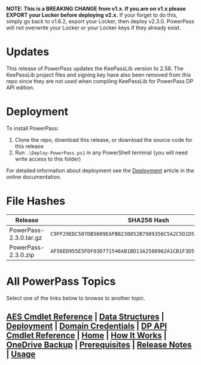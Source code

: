 **NOTE: This is a BREAKING CHANGE from v1.x. If you are on v1.x please EXPORT your Locker before deploying v2.x.** If your forget to do this, simply go back to v1.6.2, export your Locker, then deploy v2.3.0. PowerPass will not overwrite your Locker or your Locker keys if they already exist.
# Updates
This release of PowerPass updates the KeePassLib version to 2.58. The KeePassLib project files and signing key have also been removed from this repo since they are not used when compiling KeePassLib for PowerPass DP API edition.
# Deployment
To install PowerPass:
1. Clone the repo, download this release, or download the source code for this release
2. Run `.\Deploy-PowerPass.ps1` in any PowerShell terminal (you will need write access to this folder)

For detailed information about deployment see the [Deployment](https://chopinrlz.github.io/powerpass/deployment) article in the online documentation.
# File Hashes
| Release                 | SHA256 Hash                                                        |
| ----------------------- | ------------------------------------------------------------------ |
| PowerPass-2.3.0.tar.gz  | `C9FF29EDC507DB5009EAFB0230852B7989356C5A2C5D1D55D658375D08042D56` |
| PowerPass-2.3.0.zip     | `AF56ED955E5FDF03D771546AB1BD13A2580962A1CB1F3D5E071970CF08DAE4AC` |

# All PowerPass Topics
Select one of the links below to browse to another topic.
## [AES Cmdlet Reference](https://chopinrlz.github.io/powerpass/aes-cmdlet-ref) | [Data Structures](https://chopinrlz.github.io/powerpass/data-structures) | [Deployment](https://chopinrlz.github.io/powerpass/deployment) | [Domain Credentials](https://chopinrlz.github.io/powerpass/domain-credentials) | [DP API Cmdlet Reference](https://chopinrlz.github.io/powerpass/dpapi-cmdlet-ref) | [Home](https://chopinrlz.github.io/powerpass) | [How It Works](https://chopinrlz.github.io/powerpass/readme-cont) | [OneDrive Backup](https://chopinrlz.github.io/powerpass/onedrivebackup) | [Prerequisites](https://chopinrlz.github.io/powerpass/prerequisites) | [Release Notes](https://chopinrlz.github.io/powerpass/release-notes) | [Usage](https://chopinrlz.github.io/powerpass/usage)